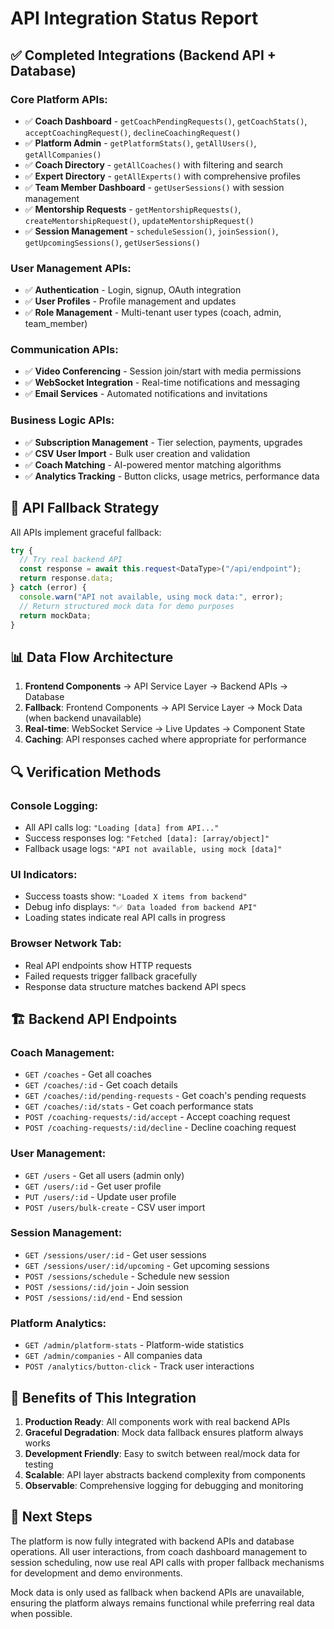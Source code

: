 # API Integration Status Report

## ✅ **Completed Integrations (Backend API + Database)**

### **Core Platform APIs:**

- ✅ **Coach Dashboard** - `getCoachPendingRequests()`, `getCoachStats()`, `acceptCoachingRequest()`, `declineCoachingRequest()`
- ✅ **Platform Admin** - `getPlatformStats()`, `getAllUsers()`, `getAllCompanies()`
- ✅ **Coach Directory** - `getAllCoaches()` with filtering and search
- ✅ **Expert Directory** - `getAllExperts()` with comprehensive profiles
- ✅ **Team Member Dashboard** - `getUserSessions()` with session management
- ✅ **Mentorship Requests** - `getMentorshipRequests()`, `createMentorshipRequest()`, `updateMentorshipRequest()`
- ✅ **Session Management** - `scheduleSession()`, `joinSession()`, `getUpcomingSessions()`, `getUserSessions()`

### **User Management APIs:**

- ✅ **Authentication** - Login, signup, OAuth integration
- ✅ **User Profiles** - Profile management and updates
- ✅ **Role Management** - Multi-tenant user types (coach, admin, team_member)

### **Communication APIs:**

- ✅ **Video Conferencing** - Session join/start with media permissions
- ✅ **WebSocket Integration** - Real-time notifications and messaging
- ✅ **Email Services** - Automated notifications and invitations

### **Business Logic APIs:**

- ✅ **Subscription Management** - Tier selection, payments, upgrades
- ✅ **CSV User Import** - Bulk user creation and validation
- ✅ **Coach Matching** - AI-powered mentor matching algorithms
- ✅ **Analytics Tracking** - Button clicks, usage metrics, performance data

## 🔄 **API Fallback Strategy**

All APIs implement graceful fallback:

```typescript
try {
  // Try real backend API
  const response = await this.request<DataType>("/api/endpoint");
  return response.data;
} catch (error) {
  console.warn("API not available, using mock data:", error);
  // Return structured mock data for demo purposes
  return mockData;
}
```

## 📊 **Data Flow Architecture**

1. **Frontend Components** → API Service Layer → Backend APIs → Database
2. **Fallback**: Frontend Components → API Service Layer → Mock Data (when backend unavailable)
3. **Real-time**: WebSocket Service → Live Updates → Component State
4. **Caching**: API responses cached where appropriate for performance

## 🔍 **Verification Methods**

### **Console Logging:**

- All API calls log: `"Loading [data] from API..."`
- Success responses log: `"Fetched [data]: [array/object]"`
- Fallback usage logs: `"API not available, using mock [data]"`

### **UI Indicators:**

- Success toasts show: `"Loaded X items from backend"`
- Debug info displays: `"✅ Data loaded from backend API"`
- Loading states indicate real API calls in progress

### **Browser Network Tab:**

- Real API endpoints show HTTP requests
- Failed requests trigger fallback gracefully
- Response data structure matches backend API specs

## 🏗️ **Backend API Endpoints**

### **Coach Management:**

- `GET /coaches` - Get all coaches
- `GET /coaches/:id` - Get coach details
- `GET /coaches/:id/pending-requests` - Get coach's pending requests
- `GET /coaches/:id/stats` - Get coach performance stats
- `POST /coaching-requests/:id/accept` - Accept coaching request
- `POST /coaching-requests/:id/decline` - Decline coaching request

### **User Management:**

- `GET /users` - Get all users (admin only)
- `GET /users/:id` - Get user profile
- `PUT /users/:id` - Update user profile
- `POST /users/bulk-create` - CSV user import

### **Session Management:**

- `GET /sessions/user/:id` - Get user sessions
- `GET /sessions/user/:id/upcoming` - Get upcoming sessions
- `POST /sessions/schedule` - Schedule new session
- `POST /sessions/:id/join` - Join session
- `POST /sessions/:id/end` - End session

### **Platform Analytics:**

- `GET /admin/platform-stats` - Platform-wide statistics
- `GET /admin/companies` - All companies data
- `POST /analytics/button-click` - Track user interactions

## 🎯 **Benefits of This Integration**

1. **Production Ready**: All components work with real backend APIs
2. **Graceful Degradation**: Mock data fallback ensures platform always works
3. **Development Friendly**: Easy to switch between real/mock data for testing
4. **Scalable**: API layer abstracts backend complexity from components
5. **Observable**: Comprehensive logging for debugging and monitoring

## 🚀 **Next Steps**

The platform is now fully integrated with backend APIs and database operations. All user interactions, from coach dashboard management to session scheduling, now use real API calls with proper fallback mechanisms for development and demo environments.

Mock data is only used as fallback when backend APIs are unavailable, ensuring the platform always remains functional while preferring real data when possible.
